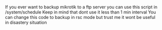If you ever want to backup mikrotik to a ftp server you can use this script in /system/schedule
Keep in mind that dont use it less than 1 min interval
You can change this code to backup in rsc mode but trust me it wont be useful in disastery situation
